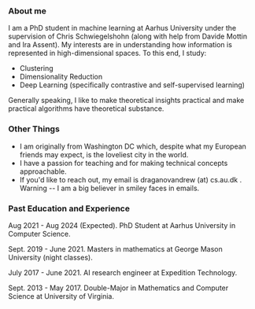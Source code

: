 ### About me

I am a PhD student in machine learning at Aarhus University under the supervision of Chris Schwiegelshohn (along with help from Davide Mottin and Ira Assent).
My interests are in understanding how information is represented in high-dimensional spaces. To this end, I study:
- Clustering
- Dimensionality Reduction
- Deep Learning (specifically contrastive and self-supervised learning)

Generally speaking, I like to make theoretical insights practical and make practical algorithms have theoretical substance.

### Other Things

- I am originally from Washington DC which, despite what my European friends may expect, is the loveliest city in the world.
- I have a passion for teaching and for making technical concepts approachable.
- If you'd like to reach out, my email is draganovandrew (at) cs.au.dk . Warning -- I am a big believer in smiley faces in emails.

### Past Education and Experience

Aug 2021 - Aug 2024 (Expected). PhD Student at Aarhus University in Computer Science.

Sept. 2019 - June 2021. Masters in mathematics at George Mason University (night classes).

July 2017 - June 2021. AI research engineer at Expedition Technology.

Sept. 2013 - May 2017. Double-Major in Mathematics and Computer Science at University of Virginia.
